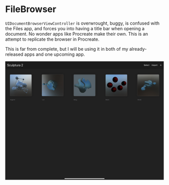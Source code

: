 # FileBrowser

`UIDocumentBrowserViewController` is overwrought, buggy, is confused with the Files app, and forces you into having a title bar when opening a document. No wonder apps like Procreate make their own. This is an attempt to replicate the browser in Procreate.

This is far from complete, but I will be using it in both of my already-released apps and one upcoming app.

![Screenshot](screenshot.png)
